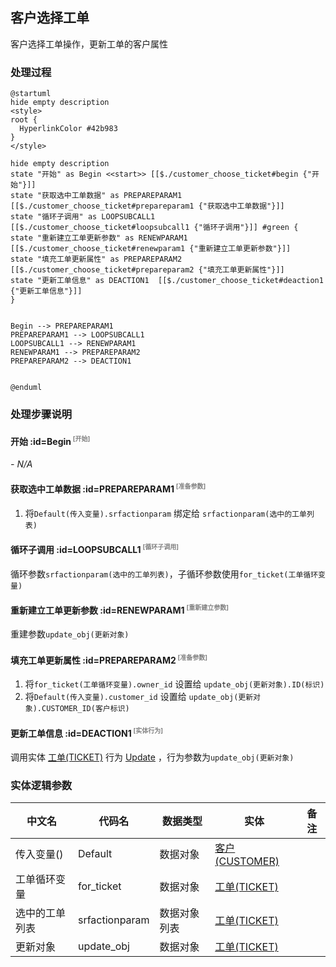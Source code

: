 ## 客户选择工单 <!-- {docsify-ignore-all} -->

   客户选择工单操作，更新工单的客户属性

### 处理过程

```plantuml
@startuml
hide empty description
<style>
root {
  HyperlinkColor #42b983
}
</style>

hide empty description
state "开始" as Begin <<start>> [[$./customer_choose_ticket#begin {"开始"}]]
state "获取选中工单数据" as PREPAREPARAM1  [[$./customer_choose_ticket#prepareparam1 {"获取选中工单数据"}]]
state "循环子调用" as LOOPSUBCALL1  [[$./customer_choose_ticket#loopsubcall1 {"循环子调用"}]] #green {
state "重新建立工单更新参数" as RENEWPARAM1  [[$./customer_choose_ticket#renewparam1 {"重新建立工单更新参数"}]]
state "填充工单更新属性" as PREPAREPARAM2  [[$./customer_choose_ticket#prepareparam2 {"填充工单更新属性"}]]
state "更新工单信息" as DEACTION1  [[$./customer_choose_ticket#deaction1 {"更新工单信息"}]]
}


Begin --> PREPAREPARAM1
PREPAREPARAM1 --> LOOPSUBCALL1
LOOPSUBCALL1 --> RENEWPARAM1
RENEWPARAM1 --> PREPAREPARAM2
PREPAREPARAM2 --> DEACTION1


@enduml
```


### 处理步骤说明

#### 开始 :id=Begin<sup class="footnote-symbol"> <font color=gray size=1>[开始]</font></sup>



*- N/A*
#### 获取选中工单数据 :id=PREPAREPARAM1<sup class="footnote-symbol"> <font color=gray size=1>[准备参数]</font></sup>



1. 将`Default(传入变量).srfactionparam` 绑定给  `srfactionparam(选中的工单列表)`

#### 循环子调用 :id=LOOPSUBCALL1<sup class="footnote-symbol"> <font color=gray size=1>[循环子调用]</font></sup>



循环参数`srfactionparam(选中的工单列表)`，子循环参数使用`for_ticket(工单循环变量)`
#### 重新建立工单更新参数 :id=RENEWPARAM1<sup class="footnote-symbol"> <font color=gray size=1>[重新建立参数]</font></sup>



重建参数```update_obj(更新对象)```
#### 填充工单更新属性 :id=PREPAREPARAM2<sup class="footnote-symbol"> <font color=gray size=1>[准备参数]</font></sup>



1. 将`for_ticket(工单循环变量).owner_id` 设置给  `update_obj(更新对象).ID(标识)`
2. 将`Default(传入变量).customer_id` 设置给  `update_obj(更新对象).CUSTOMER_ID(客户标识)`

#### 更新工单信息 :id=DEACTION1<sup class="footnote-symbol"> <font color=gray size=1>[实体行为]</font></sup>



调用实体 [工单(TICKET)](module/ProdMgmt/ticket.md) 行为 [Update](module/ProdMgmt/ticket#行为) ，行为参数为`update_obj(更新对象)`



### 实体逻辑参数

|    中文名   |    代码名    |  数据类型    |  实体   |备注 |
| --------| --------| -------- | -------- | --------   |
|传入变量(<i class="fa fa-check"/></i>)|Default|数据对象|[客户(CUSTOMER)](module/ProdMgmt/customer.md)||
|工单循环变量|for_ticket|数据对象|[工单(TICKET)](module/ProdMgmt/ticket.md)||
|选中的工单列表|srfactionparam|数据对象列表|[工单(TICKET)](module/ProdMgmt/ticket.md)||
|更新对象|update_obj|数据对象|[工单(TICKET)](module/ProdMgmt/ticket.md)||
